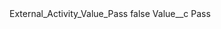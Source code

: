 <?xml version="1.0" encoding="UTF-8"?>
<CustomMetadata xmlns="http://soap.sforce.com/2006/04/metadata" xmlns:xsi="http://www.w3.org/2001/XMLSchema-instance" xmlns:xsd="http://www.w3.org/2001/XMLSchema">
    <label>External_Activity_Value_Pass</label>
    <protected>false</protected>
    <values>
        <field>Value__c</field>
        <value xsi:type="xsd:string">Pass</value>
    </values>
</CustomMetadata>
